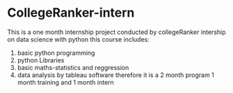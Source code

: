 # CollegeRanker-intern
This is a one month internship project conducted by collegeRanker
intership on data science with python
this course includes:
  1) basic python programming
  2) python Libraries
  3) basic maths-statistics and reggression 
  4) data analysis by tableau software 
therefore it is a 2 month program 
1 month training and 1 month intern 
